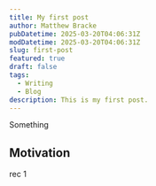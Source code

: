 ```yaml
---
title: My first post
author: Matthew Bracke
pubDatetime: 2025-03-20T04:06:31Z
modDatetime: 2025-03-20T04:06:31Z
slug: first-post
featured: true
draft: false
tags:
  - Writing
  - Blog
description: This is my first post.
---
```


Something

## Motivation

rec 1
